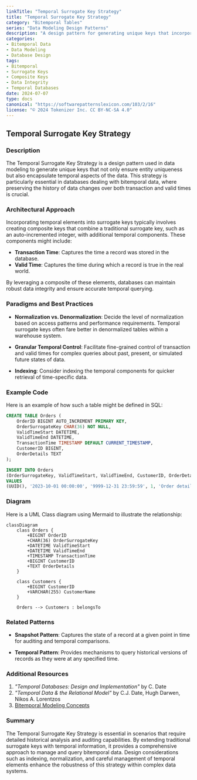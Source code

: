 ```yaml
---
linkTitle: "Temporal Surrogate Key Strategy"
title: "Temporal Surrogate Key Strategy"
category: "Bitemporal Tables"
series: "Data Modeling Design Patterns"
description: "A design pattern for generating unique keys that incorporate temporal aspects to effectively handle bitemporal data scenarios in databases."
categories:
- Bitemporal Data
- Data Modeling
- Database Design
tags:
- Bitemporal
- Surrogate Keys
- Composite Keys
- Data Integrity
- Temporal Databases
date: 2024-07-07
type: docs
canonical: "https://softwarepatternslexicon.com/103/2/16"
license: "© 2024 Tokenizer Inc. CC BY-NC-SA 4.0"
---
```


## Temporal Surrogate Key Strategy

### Description

The Temporal Surrogate Key Strategy is a design pattern used in data modeling to generate unique keys that not only ensure entity uniqueness but also encapsulate temporal aspects of the data. This strategy is particularly essential in databases dealing with bitemporal data, where preserving the history of data changes over both transaction and valid times is crucial.

### Architectural Approach

Incorporating temporal elements into surrogate keys typically involves creating composite keys that combine a traditional surrogate key, such as an auto-incremented integer, with additional temporal components. These components might include:

- **Transaction Time**: Captures the time a record was stored in the database.
- **Valid Time**: Captures the time during which a record is true in the real world.
  
By leveraging a composite of these elements, databases can maintain robust data integrity and ensure accurate temporal querying.

### Paradigms and Best Practices

- **Normalization vs. Denormalization**: Decide the level of normalization based on access patterns and performance requirements. Temporal surrogate keys often fare better in denormalized tables within a warehouse system.
  
- **Granular Temporal Control**: Facilitate fine-grained control of transaction and valid times for complex queries about past, present, or simulated future states of data.

- **Indexing**: Consider indexing the temporal components for quicker retrieval of time-specific data.

### Example Code

Here is an example of how such a table might be defined in SQL:

```sql
CREATE TABLE Orders (
    OrderID BIGINT AUTO_INCREMENT PRIMARY KEY,
    OrderSurrogateKey CHAR(36) NOT NULL,
    ValidTimeStart DATETIME,
    ValidTimeEnd DATETIME,
    TransactionTime TIMESTAMP DEFAULT CURRENT_TIMESTAMP,
    CustomerID BIGINT,
    OrderDetails TEXT
);

INSERT INTO Orders 
(OrderSurrogateKey, ValidTimeStart, ValidTimeEnd, CustomerID, OrderDetails)
VALUES 
(UUID(), '2023-10-01 00:00:00', '9999-12-31 23:59:59', 1, 'Order detail data');
```

### Diagram

Here is a UML Class diagram using Mermaid to illustrate the relationship:

```mermaid
classDiagram
    class Orders {
        +BIGINT OrderID
        +CHAR(36) OrderSurrogateKey
        +DATETIME ValidTimeStart
        +DATETIME ValidTimeEnd
        +TIMESTAMP TransactionTime
        +BIGINT CustomerID
        +TEXT OrderDetails
    }
    
    class Customers {
        +BIGINT CustomerID
        +VARCHAR(255) CustomerName
    }

    Orders --> Customers : belongsTo
```

### Related Patterns

- **Snapshot Pattern**: Captures the state of a record at a given point in time for auditing and temporal comparisons.
  
- **Temporal Pattern**: Provides mechanisms to query historical versions of records as they were at any specified time.

### Additional Resources

1. *"Temporal Databases: Design and Implementation"* by C. Date
2. *"Temporal Data & the Relational Model"* by C.J. Date, Hugh Darwen, Nikos A. Lorentzos
3. [Bitemporal Modeling Concepts](https://www.oodesign.com/bitemporal-modeling.html)

### Summary

The Temporal Surrogate Key Strategy is essential in scenarios that require detailed historical analysis and auditing capabilities. By extending traditional surrogate keys with temporal information, it provides a comprehensive approach to manage and query bitemporal data. Design considerations such as indexing, normalization, and careful management of temporal elements enhance the robustness of this strategy within complex data systems.
